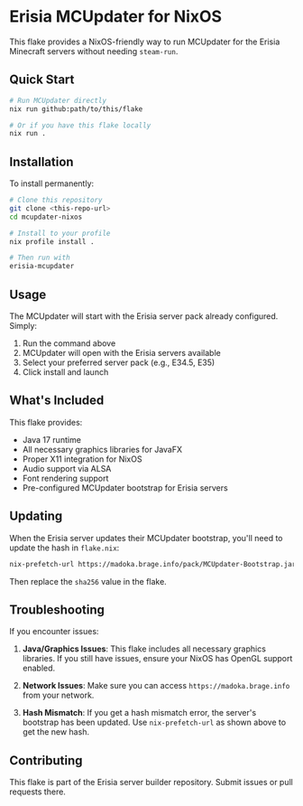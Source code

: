 # Erisia MCUpdater for NixOS

This flake provides a NixOS-friendly way to run MCUpdater for the Erisia Minecraft servers without needing `steam-run`.

## Quick Start

```bash
# Run MCUpdater directly
nix run github:path/to/this/flake

# Or if you have this flake locally
nix run .
```

## Installation

To install permanently:

```bash
# Clone this repository
git clone <this-repo-url>
cd mcupdater-nixos

# Install to your profile
nix profile install .

# Then run with
erisia-mcupdater
```

## Usage

The MCUpdater will start with the Erisia server pack already configured. Simply:

1. Run the command above
2. MCUpdater will open with the Erisia servers available
3. Select your preferred server pack (e.g., E34.5, E35)
4. Click install and launch

## What's Included

This flake provides:
- Java 17 runtime
- All necessary graphics libraries for JavaFX
- Proper X11 integration for NixOS
- Audio support via ALSA
- Font rendering support
- Pre-configured MCUpdater bootstrap for Erisia servers

## Updating

When the Erisia server updates their MCUpdater bootstrap, you'll need to update the hash in `flake.nix`:

```bash
nix-prefetch-url https://madoka.brage.info/pack/MCUpdater-Bootstrap.jar
```

Then replace the `sha256` value in the flake.

## Troubleshooting

If you encounter issues:

1. **Java/Graphics Issues**: This flake includes all necessary graphics libraries. If you still have issues, ensure your NixOS has OpenGL support enabled.

2. **Network Issues**: Make sure you can access `https://madoka.brage.info` from your network.

3. **Hash Mismatch**: If you get a hash mismatch error, the server's bootstrap has been updated. Use `nix-prefetch-url` as shown above to get the new hash.

## Contributing

This flake is part of the Erisia server builder repository. Submit issues or pull requests there.